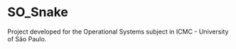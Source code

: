 # SO_Snake
Project developed for the Operational Systems subject in ICMC - University of São Paulo.
